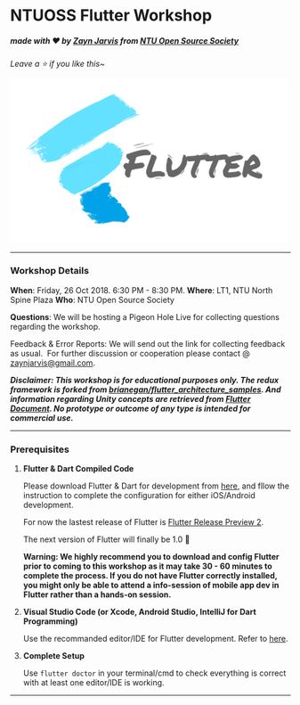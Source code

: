 # NTUOSS Flutter Workshop

##### made with ❤ by [Zayn Jarvis](https://github.com/ZaynJarvis) from [NTU Open Source Society](https://www.ntuoss.com)

*Leave a ⭐️ if you like this~*

![](img/FlutterBanner.png)

---

### Workshop Details

**When**: Friday, 26 Oct 2018. 6:30 PM - 8:30 PM.
**Where**: LT1, NTU North Spine Plaza
**Who**: NTU Open Source Society

**Questions**: We will be hosting a Pigeon Hole Live for collecting questions regarding the workshop.

Feedback & Error Reports: We will send out the link for collecting feedback as usual.
​	For further discussion or cooperation please contact @ [zaynjarvis@gmail.com](zaynjarvis@gmail.com).

***Disclaimer: This workshop is for educational purposes only. The redux framework is forked from [brianegan/flutter_architecture_samples](https://github.com/brianegan/flutter_architecture_samples). And information regarding Unity concepts are retrieved from [Flutter Document](https://flutter.io). No prototype or outcome of any type is intended for commercial use.***

---
### Prerequisites

1. **Flutter & Dart Compiled Code**

   Please download Flutter & Dart for development from [here](https://flutter.io/get-started/install/), and fllow the instruction to complete the configuration for either iOS/Android development.

   For now the lastest release of Flutter is [Flutter Release Preview 2](https://developers.googleblog.com/2018/09/flutter-release-preview-2-pixel-perfect.html).

   The next version of Flutter will finally be 1.0 🎉

   **Warning: We highly recommend you to download and config Flutter prior to coming to this workshop as it may take 30 - 60 minutes to complete the process. If you do not have Flutter correctly installed, you might only be able to attend a info-session of mobile app dev in Flutter rather than a hands-on session.**

2. **Visual Studio Code (or Xcode, Android Studio, IntelliJ for Dart Programming)**

    Use the recommanded editor/IDE for Flutter development. Refer to [here](https://flutter.io/get-started/editor/).

3. **Complete Setup**
    
    Use `flutter doctor` in your terminal/cmd to check everything is correct with at least one editor/IDE is working.

---
